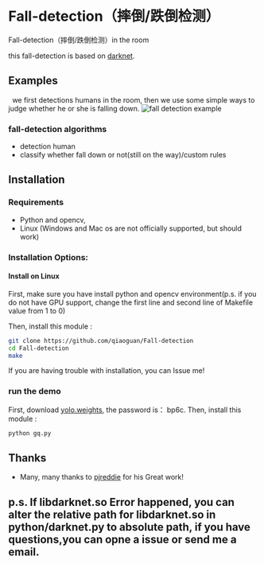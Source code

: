 # Fall-detection（摔倒/跌倒检测）
Fall-detection（摔倒/跌倒检测）in the room

 this fall-detection is based on [darknet](https://pjreddie.com/darknet/yolo/).


## Examples
   we first detections humans in the room, then we use some simple ways to judge whether he or she is falling down.
![fall detection example](https://github.com/qiaoguan/Fall-detection/blob/master/demo.gif)

### fall-detection algorithms

  * detection human
  * classify whether fall down or not(still on the way)/custom rules  
## Installation

### Requirements

  * Python and opencv, 
  * Linux (Windows and Mac os are not officially supported, but should work)

### Installation Options:

#### Install on Linux

First, make sure you have install python and opencv environment(p.s. if you do not have GPU support, change the first line and second line of Makefile  value from 1 to 0)


Then, install this module :

```bash
git clone https://github.com/qiaoguan/Fall-detection
cd Fall-detection
make
```

If you are having trouble with installation, you can Issue me!

### run the demo

  First, download [yolo.weights](https://pan.baidu.com/s/1eTqopgQ), the password is： bp6c.
  Then, install this module :

  ```bash
  python gq.py
  ```

## Thanks

* Many, many thanks to [pjreddie](https://pjreddie.com/darknet/yolo/) for his Great work!
  
## p.s. If libdarknet.so Error happened, you can alter the relative path for libdarknet.so in python/darknet.py to absolute path, if you have questions,you can opne a issue or send me a email.
